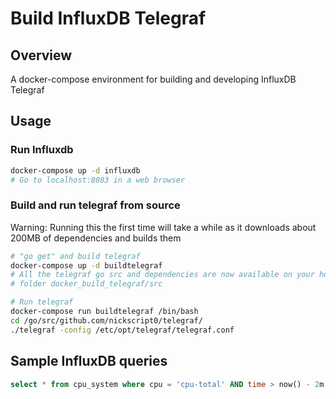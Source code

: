 # Build InfluxDB Telegraf
## Overview
A docker-compose environment for building and developing InfluxDB Telegraf

## Usage
### Run Influxdb
```bash
docker-compose up -d influxdb
# Go to localhost:8083 in a web browser
```

### Build and run telegraf from source
Warning: Running this the first time will take a while as it downloads about 200MB of dependencies and builds them
```bash
# "go get" and build telegraf
docker-compose up -d buildtelegraf
# All the telegraf go src and dependencies are now available on your host in
# folder docker_build_telegraf/src

# Run telegraf
docker-compose run buildtelegraf /bin/bash
cd /go/src/github.com/nickscript0/telegraf/
./telegraf -config /etc/opt/telegraf/telegraf.conf
```

## Sample InfluxDB queries
```sql
select * from cpu_system where cpu = 'cpu-total' AND time > now() - 2m
```

